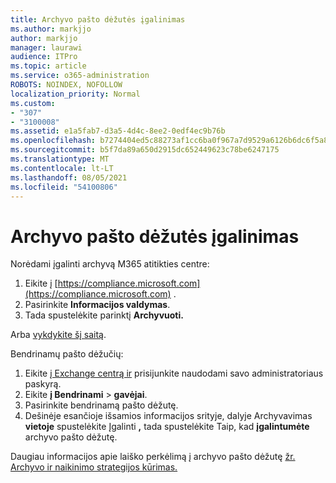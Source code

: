 ```yaml
---
title: Archyvo pašto dėžutės įgalinimas
ms.author: markjjo
author: markjjo
manager: laurawi
audience: ITPro
ms.topic: article
ms.service: o365-administration
ROBOTS: NOINDEX, NOFOLLOW
localization_priority: Normal
ms.custom:
- "307"
- "3100008"
ms.assetid: e1a5fab7-d3a5-4d4c-8ee2-0edf4ec9b76b
ms.openlocfilehash: b7274404ed5c88273af1cc6ba0f967a7d9529a6126b6dc6f5a8e9561f0b77418
ms.sourcegitcommit: b5f7da89a650d2915dc652449623c78be6247175
ms.translationtype: MT
ms.contentlocale: lt-LT
ms.lasthandoff: 08/05/2021
ms.locfileid: "54100806"
---
```

# <a name="enable-an-archive-mailbox"></a>Archyvo pašto dėžutės įgalinimas

Norėdami įgalinti archyvą M365 atitikties centre:

1. Eikite į [https://compliance.microsoft.com](https://compliance.microsoft.com) .
2. Pasirinkite **Informacijos valdymas**.
3. Tada spustelėkite parinktį **Archyvuoti.**

Arba [vykdykite šį saitą](https://sip.compliance.microsoft.com/informationgovernance?viewid=archive).  

Bendrinamų pašto dėžučių:

1. Eikite [į Exchange centrą ir](https://outlook.office365.com/ecp) prisijunkite naudodami savo administratoriaus paskyrą.
2. Eikite **į Bendrinami**  >  **gavėjai**.
3. Pasirinkite bendrinamą pašto dėžutę.
4. Dešinėje esančioje išsamios informacijos srityje, dalyje Archyvavimas **vietoje** spustelėkite Įgalinti **,** tada spustelėkite Taip, kad **įgalintumėte** archyvo pašto dėžutę.

Daugiau informacijos apie laiško perkėlimą į archyvo pašto dėžutę [žr. Archyvo ir naikinimo strategijos kūrimas.](https://docs.microsoft.com//office365/securitycompliance/set-up-an-archive-and-deletion-policy-for-mailboxes)
